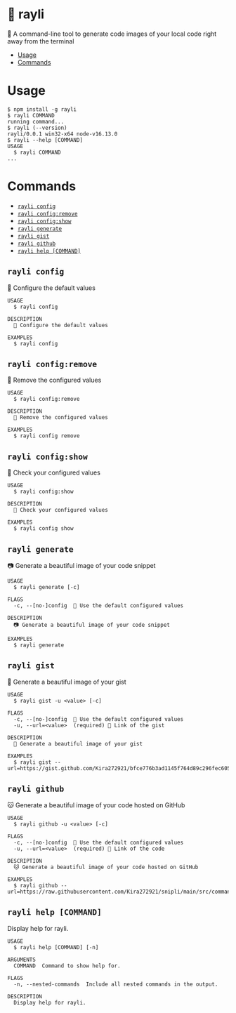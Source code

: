 # 📸 rayli

📸 A command-line tool to generate code images of your local code right away from the terminal

- [Usage](#usage)
- [Commands](#commands)

# Usage

<!-- usage -->

```sh-session
$ npm install -g rayli
$ rayli COMMAND
running command...
$ rayli (--version)
rayli/0.0.1 win32-x64 node-v16.13.0
$ rayli --help [COMMAND]
USAGE
  $ rayli COMMAND
...
```

# Commands

- [`rayli config`](#rayli-config)
- [`rayli config:remove`](#rayli-configremove)
- [`rayli config:show`](#rayli-configshow)
- [`rayli generate`](#rayli-generate)
- [`rayli gist`](#rayli-gist)
- [`rayli github`](#rayli-github)
- [`rayli help [COMMAND]`](#rayli-help-command)

## `rayli config`

🔐 Configure the default values

```
USAGE
  $ rayli config

DESCRIPTION
  🔐 Configure the default values

EXAMPLES
  $ rayli config
```

## `rayli config:remove`

🚚 Remove the configured values

```
USAGE
  $ rayli config:remove

DESCRIPTION
  🚚 Remove the configured values

EXAMPLES
  $ rayli config remove
```

## `rayli config:show`

👀 Check your configured values

```
USAGE
  $ rayli config:show

DESCRIPTION
  👀 Check your configured values

EXAMPLES
  $ rayli config show
```

## `rayli generate`

📷 Generate a beautiful image of your code snippet

```
USAGE
  $ rayli generate [-c]

FLAGS
  -c, --[no-]config  🔐 Use the default configured values

DESCRIPTION
  📷 Generate a beautiful image of your code snippet

EXAMPLES
  $ rayli generate
```

## `rayli gist`

🌌 Generate a beautiful image of your gist

```
USAGE
  $ rayli gist -u <value> [-c]

FLAGS
  -c, --[no-]config  🔐 Use the default configured values
  -u, --url=<value>  (required) 🔗 Link of the gist

DESCRIPTION
  🌌 Generate a beautiful image of your gist

EXAMPLES
  $ rayli gist --url=https://gist.github.com/Kira272921/bfce776b3ad1145f764d89c296fec605
```

## `rayli github`

🐱 Generate a beautiful image of your code hosted on GitHub

```
USAGE
  $ rayli github -u <value> [-c]

FLAGS
  -c, --[no-]config  🔐 Use the default configured values
  -u, --url=<value>  (required) 🔗 Link of the code

DESCRIPTION
  🐱 Generate a beautiful image of your code hosted on GitHub

EXAMPLES
  $ rayli github --url=https://raw.githubusercontent.com/Kira272921/snipli/main/src/commands/download.ts
```

## `rayli help [COMMAND]`

Display help for rayli.

```
USAGE
  $ rayli help [COMMAND] [-n]

ARGUMENTS
  COMMAND  Command to show help for.

FLAGS
  -n, --nested-commands  Include all nested commands in the output.

DESCRIPTION
  Display help for rayli.
```
